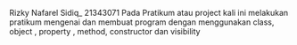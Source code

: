 Rizky Nafarel Sidiq_ 21343071 Pada Pratikum atau project kali ini melakukan pratikum mengenai dan membuat program dengan menggunakan class, object , property , method, constructor dan visibility 
